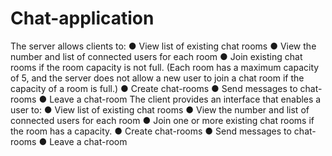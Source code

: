 # Chat-application
The server allows clients to:
● View list of existing chat rooms
● View the number and list of connected users for each room
● Join existing chat rooms if the room capacity is not full. (Each room has a
maximum capacity of 5, and the server does not allow a new user to join a
chat room if the capacity of a room is full.)
● Create chat-rooms
● Send messages to chat-rooms
● Leave a chat-room
The client provides an interface that enables a user to:
● View list of existing chat rooms
● View the number and list of connected users for each room
● Join one or more existing chat rooms if the room has a capacity.
● Create chat-rooms
● Send messages to chat-rooms
● Leave a chat-room
